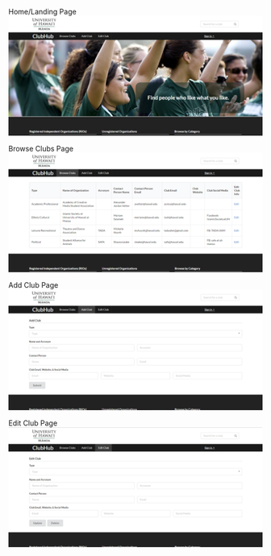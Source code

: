 Home/Landing Page
<img class="ui huge image" src="/doc/home-landing.png">

Browse Clubs Page
<img class="ui huge image" src="/doc/browse-clubs.png">

Add Club Page
<img class="ui huge image" src="/doc/add-club.png">

Edit Club Page
<img class="ui huge image" src="/doc/edit-club.png">